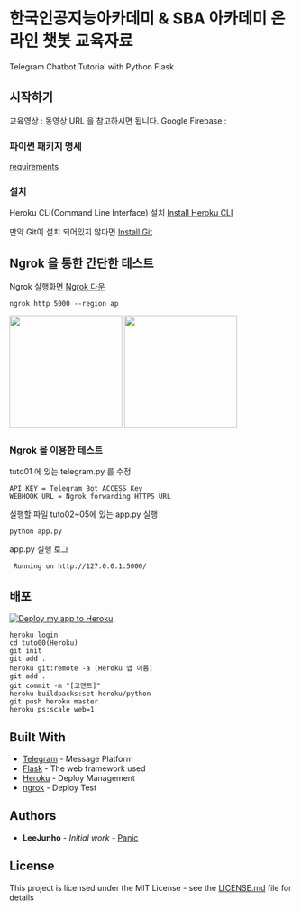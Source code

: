 # 한국인공지능아카데미 & SBA 아카데미 온라인 챗봇 교육자료

Telegram Chatbot Tutorial with Python Flask

## 시작하기

교육영상 : 동영상 URL 을 참고하시면 됩니다.
Google Firebase : 


### 파이썬 패키지 명세

[requirements](tuto00(Heroku)/requirements.txt)

### 설치
Heroku CLI(Command Line Interface) 설치 [Install Heroku CLI](https://devcenter.heroku.com/articles/heroku-cli)

 만약 Git이 설치 되어있지 않다면 [Install Git](https://git-scm.com/downloads)


## Ngrok 을 통한 간단한 테스트

Ngrok 실행화면 [Ngrok 다운](https://ngrok.com/download)
 
```
ngrok http 5000 --region ap 
```
<div>
<img width="200" src="https://user-images.githubusercontent.com/16240290/67308446-14a5e900-f535-11e9-888d-8c660dadf411.png">
<img width="200" src="https://user-images.githubusercontent.com/16240290/67308449-15d71600-f535-11e9-8d4b-c1a375c731f9.png">
</div>


### Ngrok 을 이용한 테스트 


tuto01 에 있는 telegram.py 를 수정
```
API_KEY = Telegram Bot ACCESS Key
WEBHOOK URL = Ngrok forwarding HTTPS URL
```

실행할 파일 tuto02~05에 있는 app.py 실행
```
python app.py
```

app.py 실행 로그

```
 Running on http://127.0.0.1:5000/
```

## 배포

[![Deploy my app to Heroku](https://www.herokucdn.com/deploy/button.png)](https://heroku.com/deploy)


```
heroku login 
cd tuto00(Heroku)
git init
git add .
heroku git:remote -a [Heroku 앱 이름]
git add .
git commit -m "[코맨트]"
heroku buildpacks:set heroku/python
git push heroku master
heroku ps:scale web=1
```

## Built With

* [Telegram](https://telegram.org) - Message Platform
* [Flask](https://github.com/pallets/flask) - The web framework used
* [Heroku](https://dashboard.heroku.com/apps) - Deploy Management
* [ngrok](https://ngrok.com/) - Deploy Test


## Authors

* **LeeJunho** - *Initial work* - [Panic](https://github.com/saitros)


## License

This project is licensed under the MIT License - see the [LICENSE.md](LICENSE.md) file for details

